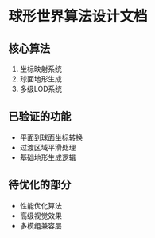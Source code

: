 # 球形世界算法设计文档

## 核心算法
1. 坐标映射系统
2. 球面地形生成
3. 多级LOD系统

## 已验证的功能
- 平面到球面坐标转换
- 过渡区域平滑处理
- 基础地形生成逻辑

## 待优化的部分
- 性能优化算法
- 高级视觉效果
- 多模组兼容层
